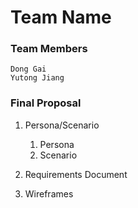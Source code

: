 # Team Name

### Team Members
    Dong Gai
    Yutong Jiang
### Final Proposal
1. Persona/Scenario
    1. Persona
    2. Scenario
2. Requirements Document

3. Wireframes





